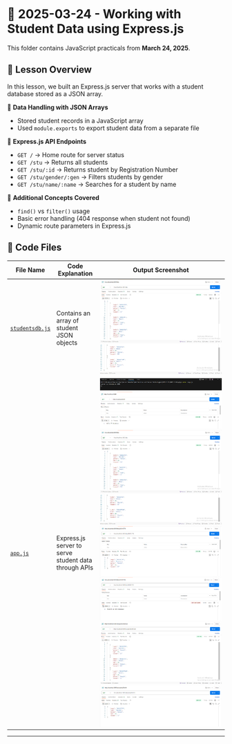 # 📅 2025-03-24 - Working with Student Data using Express.js

This folder contains JavaScript practicals from **March 24, 2025**.

## 📜 Lesson Overview  
In this lesson, we built an Express.js server that works with a student database stored as a JSON array.

🔹 **Data Handling with JSON Arrays**  
  - Stored student records in a JavaScript array
  - Used `module.exports` to export student data from a separate file

🔹 **Express.js API Endpoints**  
  - `GET /` → Home route for server status  
  - `GET /stu` → Returns all students  
  - `GET /stu/:id` → Returns student by Registration Number  
  - `GET /stu/gender/:gen` → Filters students by gender  
  - `GET /stu/name/:name` → Searches for a student by name  

🔹 **Additional Concepts Covered**  
  - `find()` vs `filter()` usage  
  - Basic error handling (404 response when student not found)  
  - Dynamic route parameters in Express.js

## 📂 Code Files

| File Name                | Code Explanation                                      | Output Screenshot         |
|-------------------------|-------------------------------------------------------|---------------------------|
| [`studentsdb.js`](./Codes/studentsdb.js) | Contains an array of student JSON objects| ![DB Screenshot](./Outputs/2.png) ![DB Screenshot](./Outputs/3.png)        |
| [`app.js`](./Codes/app.js) | Express.js server to serve student data through APIs| ![App Screenshot](./Outputs/serverRun.png) ![App Screenshot](./Outputs/1.png) ![App Screenshot](./Outputs/2.png) ![App Screenshot](./Outputs/3.png) ![App Screenshot](./Outputs/4.png) ![App Screenshot](./Outputs/5.png) ![App Screenshot](./Outputs/6.png) ![App Screenshot](./Outputs/7.png) |

---
